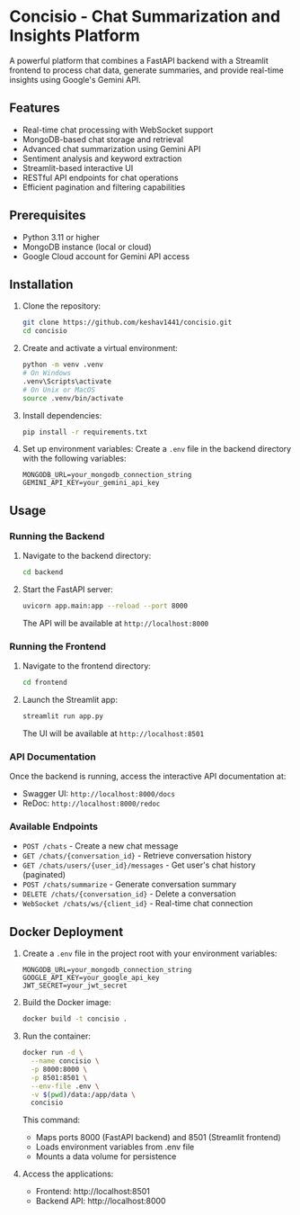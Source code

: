 # Concisio - Chat Summarization and Insights Platform

A powerful platform that combines a FastAPI backend with a Streamlit frontend to process chat data, generate summaries, and provide real-time insights using Google's Gemini API.

## Features

- Real-time chat processing with WebSocket support
- MongoDB-based chat storage and retrieval
- Advanced chat summarization using Gemini API
- Sentiment analysis and keyword extraction
- Streamlit-based interactive UI
- RESTful API endpoints for chat operations
- Efficient pagination and filtering capabilities

## Prerequisites

- Python 3.11 or higher
- MongoDB instance (local or cloud)
- Google Cloud account for Gemini API access

## Installation

1. Clone the repository:

   ```bash
   git clone https://github.com/keshav1441/concisio.git
   cd concisio
   ```

2. Create and activate a virtual environment:

   ```bash
   python -m venv .venv
   # On Windows
   .venv\Scripts\activate
   # On Unix or MacOS
   source .venv/bin/activate
   ```

3. Install dependencies:

   ```bash
   pip install -r requirements.txt
   ```

4. Set up environment variables:
   Create a `.env` file in the backend directory with the following variables:
   ```env
   MONGODB_URL=your_mongodb_connection_string
   GEMINI_API_KEY=your_gemini_api_key
   ```

## Usage

### Running the Backend

1. Navigate to the backend directory:

   ```bash
   cd backend
   ```

2. Start the FastAPI server:
   ```bash
   uvicorn app.main:app --reload --port 8000
   ```
   The API will be available at `http://localhost:8000`

### Running the Frontend

1. Navigate to the frontend directory:

   ```bash
   cd frontend
   ```

2. Launch the Streamlit app:
   ```bash
   streamlit run app.py
   ```
   The UI will be available at `http://localhost:8501`

### API Documentation

Once the backend is running, access the interactive API documentation at:

- Swagger UI: `http://localhost:8000/docs`
- ReDoc: `http://localhost:8000/redoc`

### Available Endpoints

- `POST /chats` - Create a new chat message
- `GET /chats/{conversation_id}` - Retrieve conversation history
- `GET /chats/users/{user_id}/messages` - Get user's chat history (paginated)
- `POST /chats/summarize` - Generate conversation summary
- `DELETE /chats/{conversation_id}` - Delete a conversation
- `WebSocket /chats/ws/{client_id}` - Real-time chat connection

## Docker Deployment

1. Create a `.env` file in the project root with your environment variables:
   ```env
   MONGODB_URL=your_mongodb_connection_string
   GOOGLE_API_KEY=your_google_api_key
   JWT_SECRET=your_jwt_secret
   ```

2. Build the Docker image:
   ```bash
   docker build -t concisio .
   ```

3. Run the container:
   ```bash
   docker run -d \
     --name concisio \
     -p 8000:8000 \
     -p 8501:8501 \
     --env-file .env \
     -v $(pwd)/data:/app/data \
     concisio
   ```

   This command:
   - Maps ports 8000 (FastAPI backend) and 8501 (Streamlit frontend)
   - Loads environment variables from .env file
   - Mounts a data volume for persistence

4. Access the applications:
   - Frontend: http://localhost:8501
   - Backend API: http://localhost:8000

